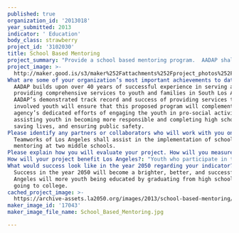 ```yaml
---
published: true
organization_id: '2013018'
year_submitted: 2013
indicator: ' Education'
body_class: strawberry
project_id: '3102030'
title: School Based Mentoring
project_summary: "Provide a school based mentoring program.  AADAP shall target children and youth ages 7 to 15 years of age. The children and youth are identified as being at risk of failing or dropping out of school, at risk of joining a gang or using drugs.\r\n\r\n\r\nProgram Goals:\r\n1. Strengthen the social, emotional, cognitive and behavioral competencies of children living in poverty;\r\n2. Improve the children’s commitment to school and to academic achievement;\r\n3. Improve the children’s understanding of healthy standards of behavior;\r\n4. Improve each child’s resilience, self-efficacy and sense of the future; and\r\n5. Strengthen each child’s sense of self-worth.\r\n6. Help reduce the negative impact of an absent mother or father on a child’s well-being and life potential. \r\n  7. Help reduce the negative impact of poverty and other socio-economic stressors on child’s social and emotional well-being, academic performance, and ability to develop essential life competencies.\r\n8. Increase opportunities for every child’s success in school and in life. \r\n9. Help youth develop self-esteem, motivation, and self-management skills to work towards high school graduation and higher education.\r\n\r\nAADAP's School-Based Mentoring Program supports economically and educationally disadvantaged children in public elementary and middle schools with volunteer mentors who spend at least one hour per week at the school for the entire school year. The mentor and the youth meet for a one-to-one mentoring in the classroom, school library, school computer room, neighborhood community center, or other set location. They shall meet once a week to read together, play sports, play games, or simply talk about life and personal issues – just as friends do. \r\n\r\n\r\nMentoring Activities include but is not limited to the following:\r\n\r\n*  Arts and crafts\r\n*  Team Building\r\n*  Goal setting\r\n*  Conflict resolution\r\n*  Motivation\r\n*  Cultural diversity and sensitivity\r\n*  Communication skills\r\n*  Leadership development \r\n*  Self-esteem enhancement\r\n*  Career exposure/awareness\r\n*  College exposure/awareness\r\n*  Community service\r\n*  Social events or field trips\r\n\r\n\r\nThe youth we serve are some of the most disadvantaged in South Los Angeles.\r\n\r\n•\tWe are serving youth who are not attending school. \r\n•\tWe are serving youth living below the federal poverty level. \r\n•\tWe are serving youth whose parents are incarcerated.\r\n•\tWe are serving youth whose father and/or mother have abandon them.\r\n•\tWe are serving youth whose siblings have already joined gangs and/or have been in juvenile detention. \r\n•\tWe are serving youth who are teased at school because of some physical or emotional problem that is evident to their peers. \r\n•\tWe are serving youth who are not allowed to play outside after school because the neighborhood they live in is so dangerous. \r\n•\tWe are serving youth who are being raised by grandparents.\r\n•\tWe are serving youth whose father and/or mother are using drugs.\r\n•\tWe are serving youth who are giving up on school and on life.\r\n\r\nThere is hope! Research shows that well-run mentoring programs are likely to be a powerful intervention for improving the well-being and academic and life skills of disadvantaged youth. It also states that youth in mentoring programs have higher levels of functioning including higher scholastic competence and grades, fewer days of class missed, lower levels of substance abuse, more positive peer and parent relationships, and less physical aggression. \r\n\r\nYouth who participate in the program show dramatic improvements in their daily lives.\r\n\r\n•\t85% made progress in their overall school performance.\r\n•\t74% participated in class more.\r\n•\t58% improved their classroom behavior.\r\n•\t58% had a better sense and interest in the future. \r\n•\t64% developed more positive attitudes towards school.\r\n•\t64% developed higher levels of self-confidence.\r\n•\t80% avoid adolescent pregnancy; \r\n•\t84% experience higher levels of self-esteem; \r\n•\t76% do not begin using alcohol and drugs \r\n•\t62% become more aware of educational and career options; and\r\n•\t53% experience improved relationships with their peers and family members.\r\n\r\n\r\n"
project_image: >-
  http://maker.good.is/s3/maker%252Fattachments%252Fproject_photos%252Fimages%252F17043%252Fdisplay%252FSchool_Based_Mentoring.jpg=c570x385
What are some of your organization’s most important achievements to date?: >-
  AADAP builds upon over 40 years of successful experience in serving and
  providing comprehensive services to youth and families in South Los Angeles. 
  AADAP’s demonstrated track record and success of providing services to gang
  involved youth will ensure that this proposed program will complement the
  agency’s dedicated efforts of engaging the youth in pro-social activities,
  assisting youth in becoming more responsible and completing high school,
  saving lives, and ensuring public safety.  
Please identify any partners or collaborators who will work with you on this project.: >-
  Teamworks of Los Angeles shall assist in the implementation of school base
  mentoring at two middle schools.
Please explain how you will evaluate your project. How will you measure success?: "AADAP’s shall measure outcomes are as follows:\r\n\r\nMeasurable Outcome\t                                                                  Impact \r\n• Limit the number of youth that become involved in gangs \t     80% \r\n• Youth will demonstrate better decision making skills                85% \r\n• Reduce the number of youth that experiment with drugs \t     50% \r\n• Youth shall increase school attendance                                        85%\r\n• Youth shall improve in overall school academic                          80%            \r\n• Youth shall increase their self esteem                                             86%\r\n• Youth shall improve their social skills                                             85%\r\n\r\n\r\n\r\n"
How will your project benefit Los Angeles?: "Youth who participate in the program shall improve in the following areas and therefore benefit Los Angeles.\r\n\r\n•\t85% made progress in their overall school performance.\r\n•\t74% participated in class more.\r\n•\t58% improved their classroom behavior.\r\n•\t58% had a better sense and interest in the future. \r\n•\t64% developed more positive attitudes towards school.\r\n•\t64% developed higher levels of self-confidence.\r\n•\t80% avoid adolescent pregnancy; \r\n•\t84% experience higher levels of self-esteem; \r\n•\t76% do not begin using alcohol and drugs \r\n•\t62% become more aware of educational and career options; and\r\n•\t53% experience improved relationships with their peers and family members.\r\n"
What would success look like in the year 2050 regarding your indicator?: >-
  Success in the year 2050 will become a brighter, better, and successful Los
  Angeles will more youth being educated by graduating from high school and
  going to college.
cached_project_image: >-
  https://archive-assets.la2050.org/images/2013/school-based-mentoring/maker.good.is/s3/maker%252Fattachments%252Fproject_photos%252Fimages%252F17043%252Fdisplay%252FSchool_Based_Mentoring.jpg=c570x385.jpg
maker_image_id: '17043'
maker_image_file_name: School_Based_Mentoring.jpg

---
```

